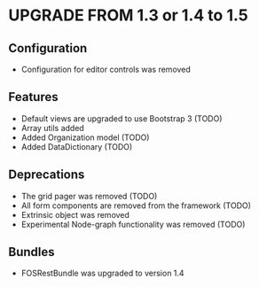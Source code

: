 UPGRADE FROM 1.3 or 1.4 to 1.5
==============================

Configuration
-------------

* Configuration for editor controls was removed

Features
--------

* Default views are upgraded to use Bootstrap 3 (TODO)
* Array utils added
* Added Organization model (TODO)
* Added DataDictionary (TODO)

Deprecations
------------

* The grid pager was removed (TODO)
* All form components are removed from the framework (TODO)
* Extrinsic object was removed
* Experimental Node-graph functionality was removed (TODO)

Bundles
-------

* FOSRestBundle was upgraded to version 1.4
